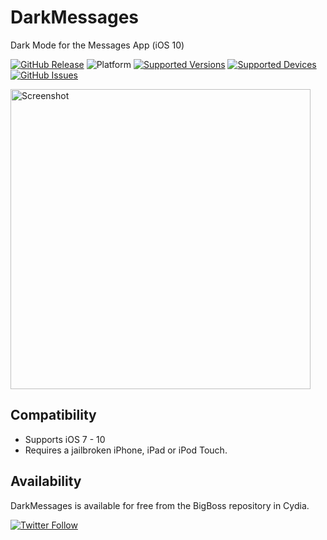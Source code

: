 # DarkMessages
Dark Mode for the Messages App (iOS 10)

[![GitHub Release](https://img.shields.io/github/release/sticktron/darkmessages.svg)](https://github.com/sticktron/darkmessages/releases)
<img alt="Platform" src="https://img.shields.io/badge/platform-iOS-lightgrey.svg">
[![Supported Versions](https://img.shields.io/badge/supports-iOS_7.x_--_10.x-lightgrey.svg)]()
[![Supported Devices](https://img.shields.io/badge/devices-iPhone,_iPad,_iPod_Touch-lightgrey.svg)]()
[![GitHub Issues](https://img.shields.io/github/issues/sticktron/darkmessages.svg)](https://github.com/sticktron/darkmessages/issues)

<img src="https://cloud.githubusercontent.com/assets/442549/22517064/e6e9b114-e875-11e6-8e4d-57e01c2d6e10.jpg" alt="Screenshot" width="480">

## Compatibility

- Supports iOS 7 - 10
- Requires a jailbroken iPhone, iPad or iPod Touch.

<!--
## Features
-->

## Availability
DarkMessages is available for free from the BigBoss repository in Cydia.

<!--
## What's new
-->

[![Twitter Follow](https://img.shields.io/twitter/follow/sticktron.svg?style=social&label=Follow)](http://twitter.com/sticktron)
